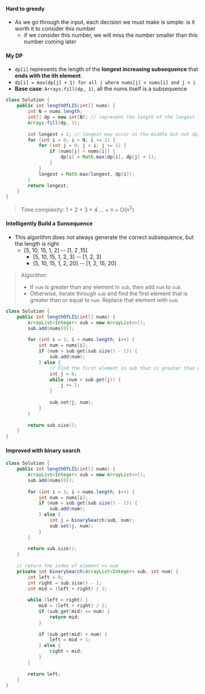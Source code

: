 #### Hard to greedy

* As we go through the input, each decision we must make is simple: is it worth it to consider this number
  * if we consider this number, we will miss the number smaller than this number coming later

#### My DP

* `dp[i]` represents the length of the **longest increasing subsequence** that **ends with the ith element**.
* `dp[i] = max(dp[j] + 1) for all j where nums[j] < nums[i] and j < i`
* **Base case**: `Arrays.fill(dp, 1)`, all the nums itself is a subsequence

```java
class Solution {
    public int lengthOfLIS(int[] nums) {
        int N = nums.length;
        int[] dp = new int[N]; // represent the length of the longest increasing subsequence that ends at index i.
        Arrays.fill(dp, 1);
        
        int longest = 1; // longest may occur in the middle but not dp[N - 1]
        for (int i = 0; i < N; i += 1) {
            for (int j = 0; j < i; j += 1) {
                if (nums[j] < nums[i]) {
                    dp[i] = Math.max(dp[i], dp[j] + 1);
                }
            }
            longest = Math.max(longest, dp[i]);
        }
        return longest;
    }
}
```

> Time complexity: 1 + 2 + 3 + 4 ... + n = O(n<sup>2</sup>)

#### Intelligently Build a Sunsequence

* This algorithm does not always generate the correct subsequence, but the length is right
  * [5, 10, 15, 1, 2] -- [1, 2 ,15]
    * [5, 10, 15, 1, 2, 3] -- [1, 2, 3]
    * [5, 10, 15, 1, 2, 20] -- [1, 2, 15, 20]  

> Algorithm:
>
> - If `num` is greater than any element in `sub`, then add `num` to `sub`.
> - Otherwise, iterate through `sub` and find the first element that is greater than or equal to `num`. Replace that element with `num`.

```java
class Solution {
    public int lengthOfLIS(int[] nums) {
        ArrayList<Integer> sub = new ArrayList<>();
        sub.add(nums[0]);
        
        for (int i = 1; i < nums.length; i++) {
            int num = nums[i];
            if (num > sub.get(sub.size() - 1)) {
                sub.add(num);
            } else {
                // Find the first element in sub that is greater than or equal to num
                int j = 0;
                while (num > sub.get(j)) {
                    j += 1;
                }
                
                sub.set(j, num);
            }
        }
        
        return sub.size();
    }
}
```

#### Improved with binary search

```java
class Solution {
    public int lengthOfLIS(int[] nums) {
        ArrayList<Integer> sub = new ArrayList<>();
        sub.add(nums[0]);
        
        for (int i = 1; i < nums.length; i++) {
            int num = nums[i];
            if (num > sub.get(sub.size() - 1)) {
                sub.add(num);
            } else {
                int j = binarySearch(sub, num);
                sub.set(j, num);
            }
        }
        
        return sub.size();
    }
    
  	// return the index of element >= num
    private int binarySearch(ArrayList<Integer> sub, int num) {
        int left = 0;
        int right = sub.size() - 1;
        int mid = (left + right) / 2;
        
        while (left < right) {
            mid = (left + right) / 2;
            if (sub.get(mid) == num) {
                return mid;
            }
            
            if (sub.get(mid) < num) {
                left = mid + 1;
            } else {
                right = mid;
            }
        }
        
        return left;
    }
}
```

